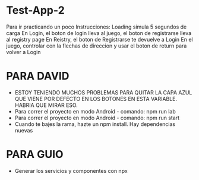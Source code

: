 ﻿# Test-App-2
Para ir practicando un poco
Instrucciones: Loading simula 5 segundos de carga
               En Login, el boton de login lleva al juego, el boton de registrarse lleva al registry page
               En Reistry, el boton de Registrarse te devuelve a Login
               En el juego, controlar con la flechas de direccion y usar el boton de return para volver a Login


# PARA DAVID

- ESTOY TENIENDO MUCHOS PROBLEMAS PARA QUITAR LA CAPA AZUL QUE VIENE POR DEFECTO EN LOS BOTONES EN ESTA VARIABLE. HABRIA QUE MIRAR ESO.
- Para correr el proyecto en modo Android - comando: npm run lab
- Para correr el proyecto en modo Android - comando: npm run start 
- Cuando te bajes la rama, hazte un npm install. Hay dependencias nuevas



# PARA GUIO 

- Generar los servicios y componentes con npx 


